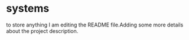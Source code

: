 # systems
to store anything
I am editing the README file.Adding some more details about the project description.
